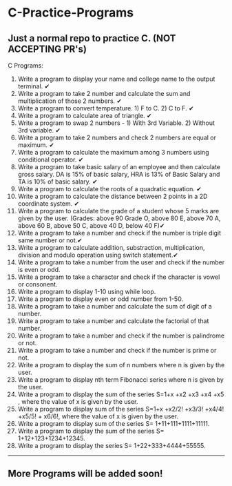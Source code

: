 # C-Practice-Programs
Just a normal repo to practice C. (NOT ACCEPTING PR's)
---
C Programs:
1. Write a program to display your name and college name to the output terminal. ✔
2. Write a program to take 2 number and calculate the sum and multiplication of those 2 numbers. ✔
3. Write a program to convert temperature. 1) F to C. 2) C to F. ✔
4. Write a program to calculate area of triangle. ✔
5. Write a program to swap 2 numbers - 1) With 3rd Variable. 2) Without 3rd variable. ✔
6. Write a program to take 2 numbers and check 2 numbers are equal or maximum. ✔
7. Write a program to calculate the maximum among 3 numbers using conditional operator. ✔ 
8. Write a program to take basic salary of an employee and then calculate gross salary. DA is 15% of basic salary, HRA is 13% of Basic Salary and TA is 10% of basic salary. ✔
9. Write a program to calculate the roots of a quadratic equation. ✔
10. Write a program to calculate the distance between 2 points in a 2D coordinate system. ✔
11. Write a program to calculate the grade of a student whose 5 marks are given by the user. (Grades: above 90 Grade O, above 80 E, above 70 A, above 60 B, above 50 C, above 40 D, below 40 F)✔
12. Write a program to take a number and check if the number is triple digit same number or not.✔
13. Write a program to calculate addition, substraction, multiplication, division and modulo operation using switch statement.✔
14. Write a program to take a number from the user and check if the number is even or odd.
15. Write a program to take a character and check if the character is vowel or consonent.
16. Write a program to display 1-10 using while loop.
17. Write a program to display even or odd number from 1-50. 
18. Write a program to take a number and calculate the sum of digit of a number.
19. Write a program to take a number and calculate the factorial of that number.
20. Write a program to take a number and check if the number is palindrome or not.
21. Write a program to take a number and check if the number is prime or not.
22. Write a program to display the sum of n numbers where n is given by the user.
23. Write a program to display nth term Fibonacci series where n is given by the user.
24. Write a program to display the sum of the series S=1+x +x2 +x3 +x4 +x5 , where the value of x is given by the user.
25. Write a program to display sum of the series S=1+x +x2/2! +x3/3! +x4/4! +x5/5! + x6/6!, where the value of x is given by the user.
26. Write a program to display sum of the series S= 1+11+111+1111+11111.
27. Write a program to display the sum of the series S= 1+12+123+1234+12345.
28. Write a program to display the series S= 1+22+333+4444+55555.
---
## More Programs will be added soon!